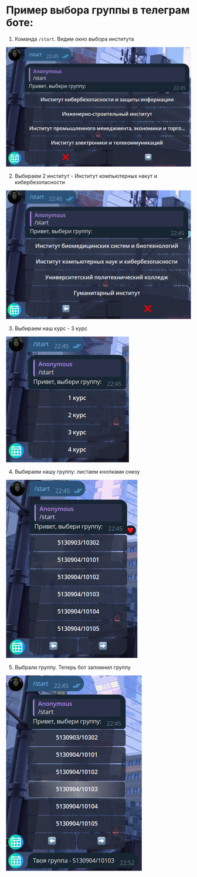 # Пример выбора группы в телеграм боте:

1. Команда `/start`. Видим окно выбора института

![Выбор института](./media/1.png)

2. Выбираем 2 институт - Институт компьютерных накут и кибербезопасности 

![Выбор ИКНК](./media/2.png)

3. Выбираем наш курс - 3 курс

![Выбор курса](./media/3.png)

4. Выбираем нашу группу: листаем кнопками снизу

![Выбор группы](./media/4.png)

5. Выбрали группу. Теперь бот запомнил группу

![Выбрали группу](./media/5.png)
